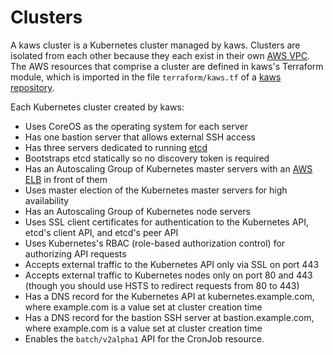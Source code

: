# Clusters

A kaws cluster is a Kubernetes cluster managed by kaws.
Clusters are isolated from each other because they each exist in their own [AWS VPC](https://aws.amazon.com/vpc/).
The AWS resources that comprise a cluster are defined in kaws's Terraform module, which is imported in the file `terraform/kaws.tf` of a [kaws repository](repository.md).

Each Kubernetes cluster created by kaws:

* Uses CoreOS as the operating system for each server
* Has one bastion server that allows external SSH access
* Has three servers dedicated to running [etcd](https://coreos.com/etcd/)
* Bootstraps etcd statically so no discovery token is required
* Has an Autoscaling Group of Kubernetes master servers with an [AWS ELB](https://aws.amazon.com/elasticloadbalancing/) in front of them
* Uses master election of the Kubernetes master servers for high availability
* Has an Autoscaling Group of Kubernetes node servers
* Uses SSL client certificates for authentication to the Kubernetes API, etcd's client API, and etcd's peer API
* Uses Kubernetes's RBAC (role-based authorization control) for authorizing API requests
* Accepts external traffic to the Kubernetes API only via SSL on port 443
* Accepts external traffic to Kubernetes nodes only on port 80 and 443 (though you should use HSTS to redirect requests from 80 to 443)
* Has a DNS record for the Kubernetes API at kubernetes.example.com, where example.com is a value set at cluster creation time
* Has a DNS record for the bastion SSH server at bastion.example.com, where example.com is a value set at cluster creation time
* Enables the `batch/v2alpha1` API for the CronJob resource.
